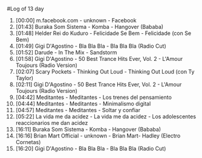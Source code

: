 #Log of 13 day

1. [00:00] m.facebook.com - unknown - Facebook
1. [01:43] Buraka Som Sistema - Komba - Hangover (Bababa)
1. [01:48] Helder Rei do Kuduro - Felicidade Se Bem - Felicidade (con Se Bem)
1. [01:49] Gigi D'Agostino - Bla Bla Bla - Bla Bla Bla (Radio Cut)
1. [01:52] Darude - In The Mix - Sandstorm
1. [01:58] Gigi D'Agostino - 50 Best Trance Hits Ever, Vol. 2 - L'Amour Toujours (Radio Version)
1. [02:07] Scary Pockets - Thinking Out Loud - Thinking Out Loud (con Ty Taylor)
1. [02:11] Gigi D'Agostino - 50 Best Trance Hits Ever, Vol. 2 - L'Amour Toujours (Radio Version)
1. [04:42] Meditantes - Meditantes - Los trenes del pensamiento
1. [04:44] Meditantes - Meditantes - Minimalismo digital
1. [04:57] Meditantes - Meditantes - Soltar y confiar
1. [05:22] La vida me da acidez - La vida me da acidez - Los adolescentes reaccionarios me dan acidez
1. [16:11] Buraka Som Sistema - Komba - Hangover (Bababa)
1. [16:16] Brian Mart Official - unknown - Brian Mart- Hadley (Electro Cornetas)
1. [16:20] Gigi D'Agostino - Bla Bla Bla - Bla Bla Bla (Radio Cut)
